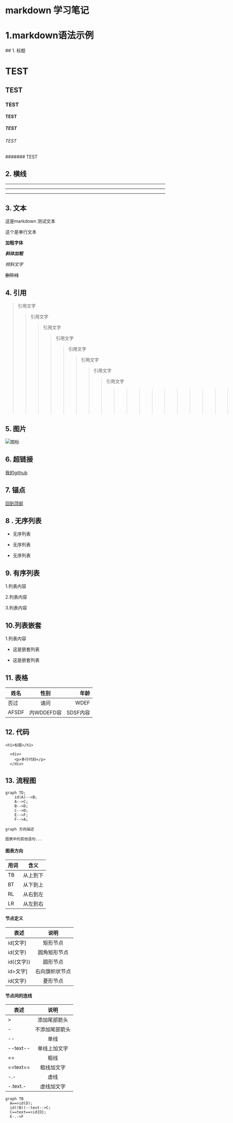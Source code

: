 
<!--* [1.标题](#1) 可以生成目录-->
# markdown 学习笔记

<h1 id="1">1.markdown语法示例</h1>
## 1. 标题

<!-- 一级标题 -->
# TEST
<!-- 二级级标题 -->
## TEST
<!-- 三级标题 -->
### TEST
<!-- 四级标题 -->
#### TEST
<!-- 五级标题 -->
#####  TEST
<!-- 六级标题 -->
###### TEST
####### TEST
<!-- 最多支持六级标题 -->

## 2. 横线

<!-- *** -->
***
<!-- --- -->

---
<!-- ___ -->
___

## 3. 文本
<!-- 普通文本 -->

这是markdown 测试文本

<!-- 单行文本 已一个tab间距或者四个空格开头 -->

  这个是单行文本

<!-- 加粗字体 -->
**加粗字体**

<!-- 斜体加粗 -->
***斜体加粗***

<!-- 倾斜 -->
*倾斜文字*

<!-- 删除线 -->
~~删除线~~
## 4. 引用

<!-- 在文字前面加上  > -->
>引用文字
>>引用文字
>>>引用文字
>>>>引用文字
>>>>>引用文字
>>>>>>引用文字
>>>>>>>引用文字
>>>>>>>>引用文字
>>>>>>>>>>>>>>>>>>>>>>>>>>>>>>>>>>引用文字

## 5. 图片
<!-- ![图片alt](图片地址 '图片title') -->
![图标](https://ss0.bdstatic.com/94oJfD_bAAcT8t7mm9GUKT-xh_/timg?image&quality=100&size=b4000_4000&sec=1544495576&di=d0d30b69693d5cadd72667272c6ebaa0&src=http://img1c.xgo-img.com.cn/pics/1503/1502063.jpg '随意试试')

## 6. 超链接
<!-- [超链接名](超链接地址 "超链接title") -->
[我的github](https://github.com/hbbaly '我的github')

## 7. 锚点
<!-- [回到顶部](#readme) -->
[回到顶部](#1)

## 8 . 无序列表
<!-- -+* 都可以 -->
- 无序列表
+ 无序列表
* 无序列表

## 9. 有序列表
<!-- 数字加点 序号跟内容之间要有空格 -->
1.列表内容

2.列表内容

3.列表内容

## 10.列表嵌套

<!-- 列表嵌套上一级和下一级之间敲三个空格即可 -->

1.列表内容


- 这是嵌套列表

+ 这是嵌套列表

## 11. 表格
<!--
  表头|表头|表头
---|:--:|---:
内容|内容|内容
内容|内容|内容


第二行分割表头和内容。
- 有一个就行，为了对齐，多加了几个
文字默认居左
-两边加：表示文字居中
-右边加：表示文字居右
-->
|姓名|性别|年龄|
|---|:--:|---:|
|否过|请问|WDEF|
|AFSDF |内WDDEFD容|SDSF内容|


## 12. 代码
<!-- 单行代码 -->
`<h1>标题</h1>`

<!-- 多行代码 三个反引号-->
```
  <div>
    <p>多行代码</p>
  </div>
```


## 13. 流程图
```mermaid
graph TD;
    id(A)-->B;
    A-->C;
    B-->D;
    C-->D;
    E-->F;
    F-->A;
```


    graph 方向描述

    图表中的其他语句...
#### 图表方向
|用词|含义|
|---|:--:|
|TB|从上到下|
|BT|从下到上|
|RL|从右到左|
|LR|从左到右|

#### 节点定义

|表述|说明|
|---|:--:|
|id[文字]|矩形节点|
|id(文字)|圆角矩形节点|
|id((文字))|圆形节点|
|id>文字]|右向旗帜状节点|
|id{文字}|菱形节点|

#### 节点间的连线
|表述|说明|
|---|:--:|
|>|添加尾部箭头|
|-|不添加尾部箭头|
|--|单线|
|--text--|单线上加文字|
|==|粗线|
|==text==|粗线加文字|
|-.-|虚线|
|-.text.-|虚线加文字|


``` mermaid
graph TB
  A==>id(D);
  id((B))--text-->C;
  C==text==>id{D};
  E-.->F
```
